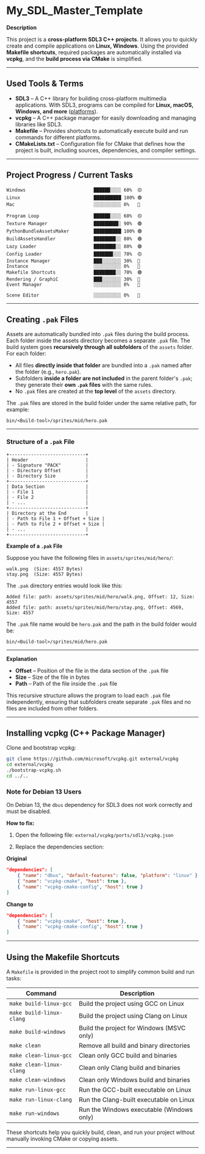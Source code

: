# My\_SDL\_Master\_Template

**Description**

This project is a **cross-platform SDL3 C++ projects**. It allows you to quickly create and compile applications on **Linux, Windows**. Using the provided **Makefile shortcuts**, required packages are automatically installed via **vcpkg**, and the **build process via CMake** is simplified.

---

## Used Tools & Terms

* **SDL3** – A C++ library for building cross-platform multimedia applications. With SDL3, programs can be compiled for **Linux, macOS, Windows, and more** ([platforms](https://wiki.libsdl.org/SDL3/README-platforms)).
* **vcpkg** – A C++ package manager for easily downloading and managing libraries like SDL3.
* **Makefile** – Provides shortcuts to automatically execute build and run commands for different platforms.
* **CMakeLists.txt** – Configuration file for CMake that defines how the project is built, including sources, dependencies, and compiler settings.

---

## Project Progress / Current Tasks

```
Windows                         ██████░░░░ 60%  🟡
Linux                           ██████████ 100% 🟢
Mac                             ░░░░░░░░░░ 0%   🔴

Program Loop                    ██████░░░░ 60%  🟡
Texture Manager                 █████████░ 90%  🟢
PythonBundleAssetsMaker         ██████████ 100% 🟢
BuildAssetsHandler              ████████░░ 80%  🟢
Lazy Loader                     ████████░░ 80%  🟢
Config Loader                   ███████░░░ 70%  🟡
Instance Manager                ███░░░░░░░ 30%  🔴
Instance                        ░░░░░░░░░░ 0%   🔴
Makefile Shortcuts              ████████░░ 70%  🟢
Rendering / GraphiC             ███░░░░░░░ 30%  🔴
Event Manager                   ░░░░░░░░░░ 0%   🔴

Scene Editor                    ░░░░░░░░░░ 0%   🔴

```

---

## Creating `.pak` Files

Assets are automatically bundled into `.pak` files during the build process. Each folder inside the assets directory becomes a separate `.pak` file. The build system goes **recursively through all subfolders** of the `assets` folder. For each folder:

* All files **directly inside that folder** are bundled into a `.pak` named after the folder (e.g., `hero.pak`).
* Subfolders **inside a folder are not included** in the parent folder's `.pak`; they generate their **own `.pak` files** with the same rules.
* No `.pak` files are created at the **top level** of the `assets` directory.

The `.pak` files are stored in the build folder under the same relative path, for example:

```
bin/<Build-tool>/sprites/mid/hero.pak
```

---

### Structure of a `.pak` File

```
+----------------------------+
| Header                     |
| - Signature "PACK"         |
| - Directory Offset         |
| - Directory Size           |
+----------------------------+
| Data Section               |
| - File 1                   |
| - File 2                   |
| - ...                      |
+----------------------------+
| Directory at the End       |
| - Path to File 1 + Offset + Size |
| - Path to File 2 + Offset + Size |
| - ...                      |
+----------------------------+
```

**Example of a `.pak` File**

Suppose you have the following files in `assets/sprites/mid/hero/`:

```
walk.png  (Size: 4557 Bytes)
stay.png  (Size: 4557 Bytes)
```

The `.pak` directory entries would look like this:

```
Added file: path: assets/sprites/mid/hero/walk.png, Offset: 12, Size: 4557
Added file: path: assets/sprites/mid/hero/stay.png, Offset: 4569, Size: 4557
```

The `.pak` file name would be `hero.pak` and the path in the build folder would be:

```
bin/<Build-tool>/sprites/mid/hero.pak
```

---

**Explanation**

* **Offset** – Position of the file in the data section of the `.pak` file
* **Size** – Size of the file in bytes
* **Path** – Path of the file inside the `.pak` file

This recursive structure allows the program to load each `.pak` file independently, ensuring that subfolders create separate `.pak` files and no files are included from other folders.

---

## Installing vcpkg (C++ Package Manager)

Clone and bootstrap vcpkg:

```bash
git clone https://github.com/microsoft/vcpkg.git external/vcpkg
cd external/vcpkg
./bootstrap-vcpkg.sh
cd ../..
```

### Note for Debian 13 Users

On Debian 13, the `dbus` dependency for SDL3 does not work correctly and must be disabled.

**How to fix:**

1. Open the following file:
   `external/vcpkg/ports/sdl3/vcpkg.json`

2. Replace the dependencies section:

**Original**

```json
"dependencies": [
    { "name": "dbus", "default-features": false, "platform": "linux" },
    { "name": "vcpkg-cmake", "host": true },
    { "name": "vcpkg-cmake-config", "host": true }
]
```

**Change to**

```json
"dependencies": [
    { "name": "vcpkg-cmake", "host": true },
    { "name": "vcpkg-cmake-config", "host": true }
]
```

---

## Using the Makefile Shortcuts

A `Makefile` is provided in the project root to simplify common build and run tasks:

| Command                  | Description                               |
| ------------------------ | ----------------------------------------- |
| `make build-linux-gcc`   | Build the project using GCC on Linux      |
| `make build-linux-clang` | Build the project using Clang on Linux    |
| `make build-windows`     | Build the project for Windows (MSVC only) |
| `make clean`             | Remove all build and binary directories   |
| `make clean-linux-gcc`   | Clean only GCC build and binaries         |
| `make clean-linux-clang` | Clean only Clang build and binaries       |
| `make clean-windows`     | Clean only Windows build and binaries     |
| `make run-linux-gcc`     | Run the GCC-built executable on Linux     |
| `make run-linux-clang`   | Run the Clang-built executable on Linux   |
| `make run-windows`       | Run the Windows executable (Windows only) |

These shortcuts help you quickly build, clean, and run your project without manually invoking CMake or copying assets.

---
